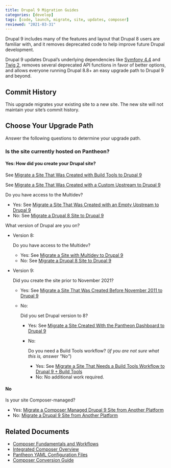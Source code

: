 ```yaml
---
title: Drupal 9 Migration Guides
categories: [develop]
tags: [code, launch, migrate, site, updates, composer]
reviewed: "2021-03-31"
---
```

Drupal 9 includes many of the features and layout that Drupal 8 users are familiar with, and it removes deprecated code to help improve future Drupal development.

Drupal 9 updates Drupal’s underlying dependencies like [Symfony 4.4](https://symfony.com/releases/4.4) and [Twig 2](https://twig.symfony.com/doc/2.x/index.html), removes several deprecated API functions in favor of better options, and allows everyone running Drupal 8.8+ an easy upgrade path to Drupal 9 and beyond.

## Commit History

This upgrade migrates your existing site to a new site.  The new site will not maintain your site’s commit history.

## Choose Your Upgrade Path

Answer the following questions to determine your upgrade path.

### Is the site currently hosted on Pantheon?

#### Yes: How did you create your Drupal site?

<TabList>

<Tab title="Build Tools" id="build-tools" active={true}>

See [Migrate a Site That Was Created with Build Tools to Drupal 9](/guides/drupal-9-hosted-createbt)

</Tab>

<Tab title="Custom Upstream" id="custom-upstream">

See [Migrate a Site That Was Created with a Custom Upstream to Drupal 9](/guides/drupal-9-hosted-createcustom)

</Tab>

<Tab title="Empty Upstream" id="empty-upstream">

Do you have access to the Multidev?
- Yes: See [Migrate a Site That Was Created with an Empty Upstream to Drupal 9](/guides/drupal-9-hosted-createempty-md)
- No: See [Migrate a Drupal 8 Site to Drupal 9](/guides/drupal-9-hosted)
  
</Tab>

<Tab title="Dashboard" id="dashboard">

What version of Drupal are you on?

- Version 8: 

  Do you have access to the Multidev?
  - Yes: See [Migrate a Site with Multidev to Drupal 9](/guides/drupal-9-hosted-md)
  - No: See [Migrate a Drupal 8 Site to Drupal 9](/guides/drupal-9-hosted)

- Version 9: 

  Did you create the site prior to November 2021?
  - Yes: See [Migrate a Site That Was Created Before November 2011 to Drupal 9](/guides/drupal-9-hosted-pre112021) 
  - No: 

    Did you set Drupal version to 8?
    - Yes: See [Migrate a Site Created With the Pantheon Dashboard to Drupal 9](/guides/drupal-9-hosted-createdashboard-set8)
    - No: 

      Do you need a Build Tools workflow? (*if you are not sure what this is, answer "No"*)
      - Yes: See [Migrate a Site That Needs a Build Tools Workflow to Drupal 9 + Build Tools](/guides/drupal-9-hosted-btworkflow)
      - No: No additional work required.
</Tab>

</TabList>

#### No

Is your site Composer-managed?

- Yes: [Migrate a Composer Managed Drupal 9 Site from Another Platform](/guides/drupal-9-unhosted-composer)
- No: [Migrate a Drupal 9 Site from Another Platform](/guides/drupal-9-unhosted)


## Related Documents

- [Composer Fundamentals and Workflows](/guides/composer)
- [Integrated Composer Overview](/guides/integrated-composer)
- [Pantheon YAML Configuration Files](/pantheon-yml)
- [Composer Conversion Guide](/guides/composer-convert)
